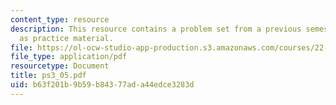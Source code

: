 ```yaml
---
content_type: resource
description: This resource contains a problem set from a previous semester, provided
  as practice material.
file: https://ol-ocw-studio-app-production.s3.amazonaws.com/courses/22-611j-introduction-to-plasma-physics-i-fall-2006/b63f201b9b59b84377ada44edce3283d_ps3_05.pdf
file_type: application/pdf
resourcetype: Document
title: ps3_05.pdf
uid: b63f201b-9b59-b843-77ad-a44edce3283d
---
```

